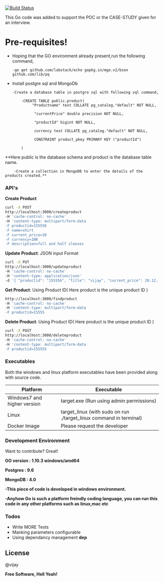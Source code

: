 # 

[![Build Status](https://travis-ci.org/joemccann/dillinger.svg?branch=master)](https://travis-ci.org/joemccann/dillinger)

This Go code was added to support the POC or the CASE-STUDY given for an interview.

# Pre-requisites!

  - Hoping that the GO environment already present,run the following command,
  
        -go get github.com/labstack/echo gopkg.in/mgo.v2/bson github.com/lib/pq
        
  - Install postgre sql and MongoDb
        
        -Create a database table in postgre sql with following sql command,
        
            -CREATE TABLE public.product(
                 "Productname" text COLLATE pg_catalog."default" NOT NULL,
    
                  "currentPrice" double precision NOT NULL,
    
                  "productId" bigint NOT NULL,
    
                  currency text COLLATE pg_catalog."default" NOT NULL,
    
                  CONSTRAINT product_pkey PRIMARY KEY ("productId")
    
            )

**Here public is the database schema and product is the database table name.
        
        -Create a collection in MongoDB to enter the details of the products created.**

### API's
**Create Product**
```sh
curl -X POST 
http://localhost:3000/createproduct 
-H 'cache-control: no-cache' 
-H 'content-type: multipart/form-data 
-F productid=155556 
-F name=shirt 
-F current_price=20 
-F currency=INR 
-F description=full and half sleeves
```

**Update Product**: JSON input Format

```sh
curl -X PUT 
http://localhost:3000/updateproduct 
-H 'cache-control: no-cache' 
-H 'content-type: application/json' 
-d '{ "productid": "155556", "title": "vijay", "current_price": 20.12, "currency": "INR", "description": "testing json" }'
```

**Get Product**: Using Product ID( Here product is the unique product ID )
```sh
http://localhost:3000/findproduct 
-H 'cache-control: no-cache' 
-H 'content-type: multipart/form-data
-F productid=15555
```

**Delete Product**: Using Product ID( Here product is the unique product ID )
```sh
curl -X POST 
http://localhost:3000/deleteproduct 
-H 'cache-control: no-cache' 
-H 'content-type: multipart/form-data
-F productid=155555
```
### Executables

Both the windows and linux platform executables have been provided along with source code.

| Platform | Executable |
| ------ | ------ |
| Windows7 and higher version | target.exe (Run using admin permissions) |
| Linux | target_linux (with sudo on run ./target_linux command in terminal) |
| Docker Image | Please request the developer |

### Development Environment

Want to contribute? Great!

**GO version : 1.10.3 windows/amd64**

**Postgres : 9.6**

**MongoDB : 4.0**

**-This piece of code is developed in windows environment.**

**-Anyhow Go is such a platform freindly coding language, you can run this code in any other platforms such as linux,mac etc**




### Todos

 - Write MORE Tests
 - Manking parameters configurable
 - Using dependancy management **dep**

License
----

@vijay


**Free Software, Hell Yeah!**
